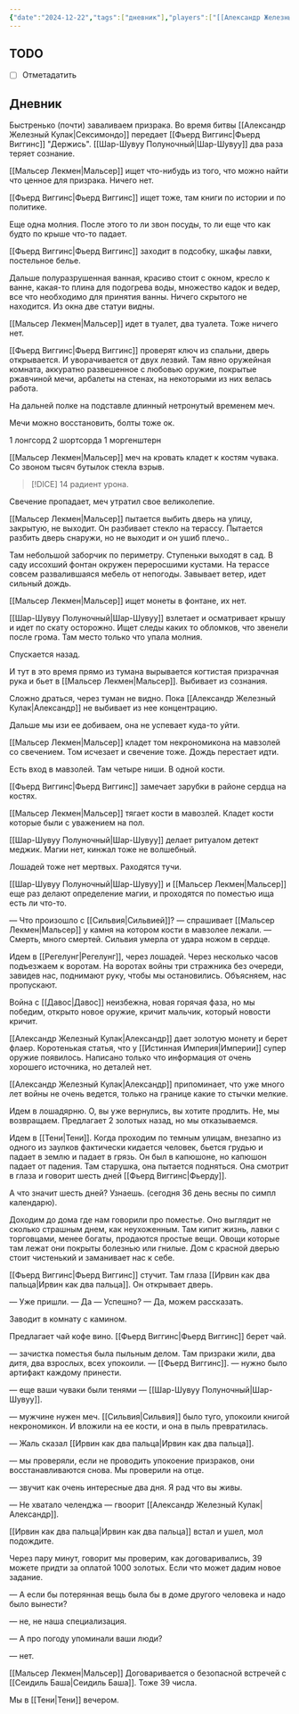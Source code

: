 ```yaml
---
{"date":"2024-12-22","tags":["дневник"],"players":["[[Александр Железный Кулак]]","[[Мальсер Лекмен]]","[[Шар-Шувуу Полуночный]]","[[Фьерд Виггинс\|Фьерд Виггинс]]"],"campaign":"Школа приключенцев Безелота. Переплетенные судьбы","world-date":null,"world-time-start":null,"dg-publish":true,"previous-session":"[[1 декабря 2024]]","next-session":null,"permalink":"/22-dekabrya-2024/","dgPassFrontmatter":true}
---
```



## TODO
- [ ] Отметадатить

## Дневник
Быстренько (почти) заваливаем призрака. Во время битвы [[Александр Железный Кулак\|Сексимондо]] передает [[Фьерд Виггинс\|Фьерд Виггинс]] "Держись". [[Шар-Шувуу Полуночный\|Шар-Шувуу]] два раза теряет сознание.

[[Мальсер Лекмен\|Мальсер]] ищет что-нибудь из того, что можно найти что ценное для призрака. Ничего нет.

[[Фьерд Виггинс\|Фьерд Виггинс]] ищет тоже, там книги по истории и по политике. 

Еще одна молния. После этого то ли звон посуды, то ли еще что как будто по крыше что-то падает. 

[[Фьерд Виггинс\|Фьерд Виггинс]] заходит в подсобку, шкафы лавки, постельное белье. 

Дальше полуразрушенная ванная, красиво стоит с окном, кресло к ванне, какая-то плина для подогрева воды, множество кадок и ведер, все что необходимо для принятия ванны. Ничего скрытого не находится. Из окна две статуи видны. 

[[Мальсер Лекмен\|Мальсер]] идет в туалет, два туалета. Тоже ничего нет.

[[Фьерд Виггинс\|Фьерд Виггинс]] проверят ключ из спальни, дверь открывается. И уворачивается от двух лезвий. Там явно оружейная комната, аккуратно развешенное с любовью оружие, покрытые ржавчиной мечи, арбалеты на стенах, на некоторыми из них велась работа. 

На дальней полке на подставле длинный нетронутый временем меч.  

Мечи можно восстановить, болты тоже ок. 

1 лонгсорд
2 шортсорда
1 моргенштерн

[[Мальсер Лекмен\|Мальсер]] меч на кровать кладет к костям чувака. Со звоном тысяч бутылок стекла взрыв.

> [!DICE] 14 радиент урона.

Свечение пропадает, меч утратил свое великолепие.

[[Мальсер Лекмен\|Мальсер]] пытается выбить дверь на улицу, закрытую, не выходит. Он разбивает стекло на терассу. Пытается разбить дверь снаружи, но не выходит и он ушиб плечо..

Там небольшой заборчик по периметру. Ступеньки выходят в сад. В саду иссохший фонтан окружен переросшими кустами. На терассе совсем развалившаяся мебель от непогоды. Завывает ветер, идет сильный дождь. 

[[Мальсер Лекмен\|Мальсер]] ищет монеты в фонтане, их нет. 

[[Шар-Шувуу Полуночный\|Шар-Шувуу]] взлетает и осматривает крышу и идет по скату осторожно. Ищет следы каких то обломков, что звенели после грома. Там место только что упала молния. 

Спускается назад.

И тут в это время прямо из тумана вырывается когтистая призрачная рука и бьет в [[Мальсер Лекмен\|Мальсер]]. Выбивает из сознания.

Сложно драться, через туман не видно. Пока [[Александр Железный Кулак\|Александр]] не выбивает из нее концентрацию.

Дальше мы изи ее добиваем, она не успевает куда-то уйти.

[[Мальсер Лекмен\|Мальсер]] кладет том некрономикона на мавзолей со свечением. Том исчезает и свечение тоже. Дождь перестает идти.

Есть вход в мавзолей. Там четыре ниши. В одной кости.

[[Фьерд Виггинс\|Фьерд Виггинс]] замечает зарубки в районе сердца на костях.

[[Мальсер Лекмен\|Мальсер]] тягает кости в мавозлей. Кладет кости которые были с уважением на пол.

[[Шар-Шувуу Полуночный\|Шар-Шувуу]] делает ритуалом детект меджик. Магии нет, кинжал тоже не волшебный.

Лошадей тоже нет мертвых. Раходятся тучи. 

[[Шар-Шувуу Полуночный\|Шар-Шувуу]] и [[Мальсер Лекмен\|Мальсер]] еще раз делают определение магии, и проходятся по поместью ища есть ли что-то. 

— Что произошло с [[Сильвия\|Сильвией]]? — спрашивает [[Мальсер Лекмен\|Мальсер]] у камня на котором кости в мавзолее лежали. — Смерть, много смертей. Сильвия умерла от удара ножом в сердце. 

Идем в [[Регелунг\|Регелунг]], через лошадей. Через несколько часов подъезжаем к воротам. На воротах войны три стражника без очереди, завидев нас, поднимают руку, чтобы мы остановились. Объясняем, нас пропускают.

Война с [[Давос\|Давос]] неизбежна, новая горячая фаза, но мы победим, открыто новое оружие, кричит мальчик, который новости кричит.

[[Александр Железный Кулак\|Александр]] дает золотую монету и берет флаер. Коротенькая статья, что у [[Истинная Империя\|Империи]] супер оружие появилось. Написано только что информация от очень хорошего источника, но деталей нет.

[[Александр Железный Кулак\|Александр]] припоминает, что уже много лет войны не очень ведется, только на границе какие то стычки мелкие.

Идем в лошадярню. О, вы уже вернулись, вы хотите продлить. Не, мы возвращаем. Предлагает 2 золотых назад, но мы отказываемся. 

Идем в [[Тени\|Тени]]. Когда проходим по темным улицам, внезапно из одного из заулков фактически кидается человек, бьется грудью и падает в землю и падает в грязь. Он был в капюшоне, но капюшон падает от падения. Там старушка, она пытается подняться. Она смотрит в глаза и говорит шесть дней [[Фьерд Виггинс\|Фьерду]]. 

А что значит шесть дней? Узнаешь. (сегодня 36 день весны по симпл календарю).

Доходим до дома где нам говорили про поместье. Оно выглядит не сколько страшным днем, как неухоженным. Там кипит жизнь, лавки с торговцами, менее богаты, продаются простые вещи. Овощи которые там лежат они покрыты болезнью или гнилые. Дом с красной дверью стоит чистенький и заманивает нас к себе. 

[[Фьерд Виггинс\|Фьерд Виггинс]] стучит. Там глаза [[Ирвин как два пальца\|Ирвин как два пальца]]. Он открывает дверь. 

— Уже пришли.
— Да
— Успешно?
— Да, можем рассказать.

Заводит в комнату с камином. 

Предлагает чай кофе вино. [[Фьерд Виггинс\|Фьерд Виггинс]] берет чай.

— зачистка поместья была пыльным делом. Там призраки жили, два дитя, два взрослых, всех упокоили. — [[Фьерд Виггинс]]. — нужно было артифакт каждому принести.

— еще ваши чуваки были тенями — [[Шар-Шувуу Полуночный\|Шар-Шувуу]].

— мужчине нужен меч. [[Сильвия\|Сильвия]] было туго, упокоили книгой некрономикон. И вложили на ее кости, и она в пыль превратилась.

— Жаль сказал [[Ирвин как два пальца\|Ирвин как два пальца]]. 

— мы проверяли, если не проводить упокоение призраков, они восстанавливаются снова. Мы проверили на отце. 

— звучит как очень интересные два дня. Я рад что вы живы. 

— Не хватало челенджа — гвоорит [[Александр Железный Кулак\|Александр]].

[[Ирвин как два пальца\|Ирвин как два пальца]] встал и ушел, мол подождите. 

Через пару минут, говорит мы проверим, как договаривались, 39 можете придти за оплатой 1000 золотых. Если что может дадим новое задание. 

— А если бы потерянная вещь была бы в доме другого человека и надо было вынести?

— не, не наша специализация. 

— А про погоду упоминали ваши люди?

— нет. 

[[Мальсер Лекмен\|Мальсер]] Договаривается о безопасной встречей с [[Сеидиль Баша\|Сеидиль Баша]]. Тоже 39 числа. 

Мы в [[Тени\|Тени]] вечером. 